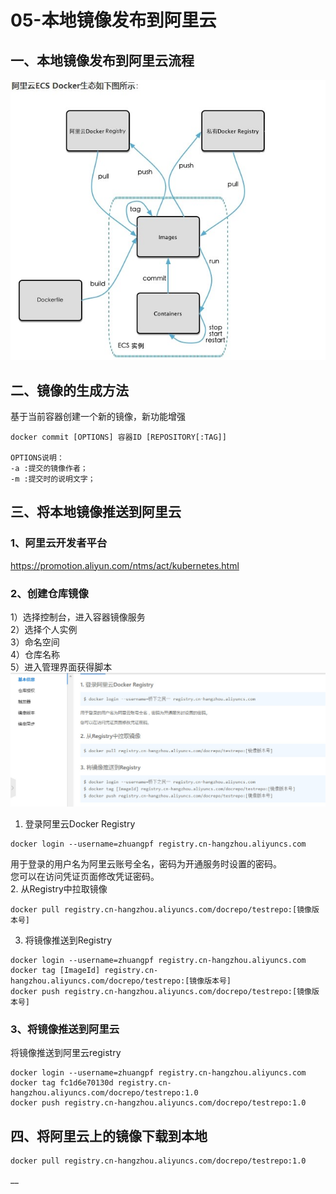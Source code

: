 # 05-本地镜像发布到阿里云

## 一、本地镜像发布到阿里云流程
![](./images/docker-37.jpg)   

## 二、镜像的生成方法
基于当前容器创建一个新的镜像，新功能增强 
```
docker commit [OPTIONS] 容器ID [REPOSITORY[:TAG]]

OPTIONS说明：
-a :提交的镜像作者；
-m :提交时的说明文字；
```

## 三、将本地镜像推送到阿里云
### 1、阿里云开发者平台  
https://promotion.aliyun.com/ntms/act/kubernetes.html  

### 2、创建仓库镜像  
1）选择控制台，进入容器镜像服务  
2）选择个人实例  
3）命名空间  
4）仓库名称  
5）进入管理界面获得脚本  
![](./images/docker-38.jpg)   

1. 登录阿里云Docker Registry  
```
docker login --username=zhuangpf registry.cn-hangzhou.aliyuncs.com
```
用于登录的用户名为阿里云账号全名，密码为开通服务时设置的密码。  
您可以在访问凭证页面修改凭证密码。  
2. 从Registry中拉取镜像  
```
docker pull registry.cn-hangzhou.aliyuncs.com/docrepo/testrepo:[镜像版本号]
```
3. 将镜像推送到Registry
```
docker login --username=zhuangpf registry.cn-hangzhou.aliyuncs.com
docker tag [ImageId] registry.cn-hangzhou.aliyuncs.com/docrepo/testrepo:[镜像版本号]
docker push registry.cn-hangzhou.aliyuncs.com/docrepo/testrepo:[镜像版本号]
```

### 3、将镜像推送到阿里云
将镜像推送到阿里云registry
```
docker login --username=zhuangpf registry.cn-hangzhou.aliyuncs.com
docker tag fc1d6e70130d registry.cn-hangzhou.aliyuncs.com/docrepo/testrepo:1.0
docker push registry.cn-hangzhou.aliyuncs.com/docrepo/testrepo:1.0
```

## 四、将阿里云上的镜像下载到本地
```
docker pull registry.cn-hangzhou.aliyuncs.com/docrepo/testrepo:1.0
```
__